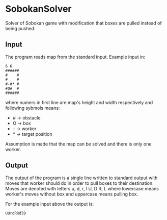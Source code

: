 # SobokanSolver

Solver of Sobokan game with modification that boxes are pulled instead of being pushed.

## Input
The program reads map from the standard input. Example input in:  
```
6 6
######
#    #
#    #
#-#* #
#O#  #
######
```
where numers in first line are map's height and width respectively and following sybmols means:
- \# -> obstacle
- O -> box
- \- -> worker
- \* -> target position

Assumption is made that the map can be solved and there is only one worker.

## Output 
The output of the program is a single line written to standard output with moves that worker should do in order to pull boxes to their destination.
Moves are denoted with letters u, d, r, l U, D R, L where lowercase means worker's moves without box and uppercase means pulling box. 

For the example input above the output is:
```
UUrdRRdlD
```

